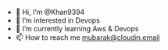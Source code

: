 - 👋 Hi, I’m @Khan9394
- 👀 I’m interested in Devops
- 🌱 I’m currently learning Aws & Devops
- 📫 How to reach me mubarak@cloudin.email

<!---
Khan9394/Khan9394 is a ✨ special ✨ repository because its `README.md` (this file) appears on your GitHub profile.
You can click the Preview link to take a look at your changes.
--->
